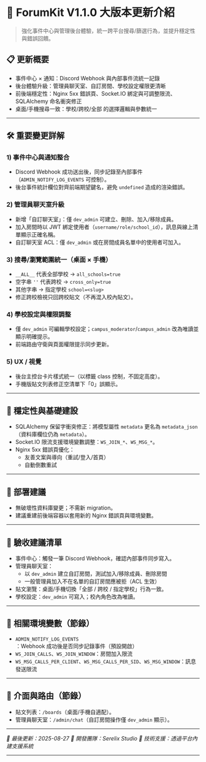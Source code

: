 # 🧭 ForumKit V1.1.0 大版本更新介紹

> 強化事件中心與管理後台體驗，統一跨平台搜尋/篩選行為，並提升穩定性與錯誤回饋。

## 📋 更新概要

- 事件中心 × 通知：Discord Webhook 與內部事件流統一記錄
- 後台體驗升級：管理員聊天室、自訂房間、學校設定權限更清晰
- 前後端穩定性：Nginx 5xx 錯誤頁、Socket.IO 綁定與可調整限流、SQLAlchemy 命名衝突修正
- 桌面/手機搜尋一致：學校/跨校/全部 的選擇邏輯與參數統一

---

## 🛠 重要變更詳解

### 1) 事件中心與通知整合
- Discord Webhook 成功送出後，同步記錄至內部事件（`ADMIN_NOTIFY_LOG_EVENTS` 可控制）。
- 後台事件統計欄位對齊前端期望鍵名，避免 `undefined` 造成的渲染錯誤。

### 2) 管理員聊天室升級
- 新增「自訂聊天室」：僅 `dev_admin` 可建立、刪除、加入/移除成員。
- 加入房間時以 JWT 綁定使用者（`username/role/school_id`），訊息與線上清單顯示正確名稱。
- 自訂聊天室 ACL：僅 `dev_admin` 或在房間成員名單中的使用者可加入。

### 3) 搜尋/瀏覽範圍統一（桌面 × 手機）
- `__ALL__` 代表全部學校 → `all_schools=true`
- 空字串 `''` 代表跨校 → `cross_only=true`
- 其他字串 → 指定學校 `school=<slug>`
- 修正跨校檢視只回跨校貼文（不再混入校內貼文）。

### 4) 學校設定與權限調整
- 僅 `dev_admin` 可編輯學校設定；`campus_moderator`/`campus_admin` 改為唯讀並顯示明確提示。
- 前端路由守衛與頁面權限提示同步更新。

### 5) UX / 視覺
- 後台主控台卡片樣式統一（以標籤 class 控制，不固定高度）。
- 手機版貼文列表修正空清單下「0」誤顯示。

---

## 🔧 穩定性與基礎建設
- SQLAlchemy 保留字衝突修正：將模型屬性 `metadata` 更名為 `metadata_json`（資料庫欄位仍為 `metadata`）。
- Socket.IO 限流支援環境變數調整：`WS_JOIN_*`、`WS_MSG_*`。
- Nginx 5xx 錯誤頁優化：
  - 友善文案與導向（重試/登入/首頁）
  - 自動倒數重試

---

## 🚀 部署建議
- 無破壞性資料庫變更；不需新 migration。
- 建議重建前後端容器以套用新的 Nginx 錯誤頁與環境變數。

---

## 🧪 驗收建議清單
- 事件中心：觸發一筆 Discord Webhook，確認內部事件同步寫入。
- 管理員聊天室：
  - 以 `dev_admin` 建立自訂房間，測試加入/移除成員、刪除房間
  - 一般管理員加入不在名單的自訂房間應被拒（ACL 生效）
- 貼文瀏覽：桌面/手機切換「全部 / 跨校 / 指定學校」行為一致。
- 學校設定：`dev_admin` 可寫入；校內角色改為唯讀。

---

## 📎 相關環境變數（節錄）
- `ADMIN_NOTIFY_LOG_EVENTS`：Webhook 成功後是否同步記錄事件（預設開啟）
- `WS_JOIN_CALLS`、`WS_JOIN_WINDOW`：房間加入限流
- `WS_MSG_CALLS_PER_CLIENT`、`WS_MSG_CALLS_PER_SID`、`WS_MSG_WINDOW`：訊息發送限流

---

## 📱 介面與路由（節錄）
- 貼文列表：`/boards`（桌面/手機自適配）。
- 管理員聊天室：`/admin/chat`（自訂房間操作僅 `dev_admin` 顯示）。

---

*📅 最後更新：2025-08-27*
*🏢 開發團隊：Serelix Studio*
*📧 技術支援：透過平台內建支援系統*

---
